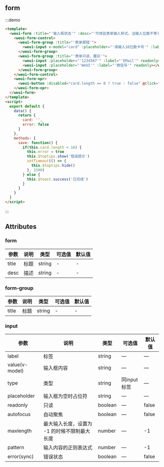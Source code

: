 ## form

:::demo

```html
<template>
  <weui-form :title="'输入框状态'" :desc="'可体验表单输入样式，当输入位数不等于16位的时候点击按钮可看到报错样式。'" >
    <weui-form-control>
      <weui-form-group :title="'表单报错'">
        <weui-input v-model="card" :placeholder="'请输入16位数卡号'" :label="'卡号'" :maxlength="16" autofocus :error.sync="error"></weui-input>
      </weui-form-group>
      <weui-form-group :title="'表单只读、置灰'">
        <weui-input :placeholder="'1234567'" :label="'EMail'" readonly></weui-input>
        <weui-input :placeholder="'WeUI'" :label="'微信号'" readonly></weui-input>
      </weui-form-group>
    </weui-form-control>
    <weui-form-opr>
      <weui-button :disabled="card.length == 0 ? true : false" @click="save()">确定</button>
    </weui-form-opr>
  </weui-form>
</template>
<script>
  export default {
    data() {
      return {
        card: '',
        error: false
      }
    },
    methods: {
      save: function() {
        if(this.card.length < 16) {
          this.error = true
          this.$toptips.show('错误提示')
          setTimeout(() => {
            this.$toptips.hide()
          }, 1500)
        } else {
          this.$toast.success('已完成')
        }
      }
    }
  }
</script>
```

:::

## Attributes

### form

| 参数  | 说明 | 类型   | 可选值 | 默认值 |
| ----- | ---- | ------ | ------ | ------ |
| title | 标题 | string | -      | -      |
| desc  | 描述 | string | -      | -      |

### form-group

| 参数  | 说明 | 类型   | 可选值 | 默认值 |
| ----- | ---- | ------ | ------ | ------ |
| title | 标题 | string | -      | -      |

### input

| 参数           | 说明                                         | 类型    | 可选值      | 默认值 |
| -------------- | -------------------------------------------- | ------- | ----------- | ------ |
| label          | 标签                                         | string  | —           | —      |
| value(v-model) | 输入框内容                                   | string  | —           | —      |
| type           | 类型                                         | string  | 同input标签 | —      |
| placeholder    | 输入框为空时占位符                           | string  | —           | —      |
| readonly       | 只读                                         | boolean | —           | false  |
| autofocus      | 自动聚焦                                     | boolean | —           | false  |
| maxlength      | 最大输入长度，设置为 -1 的时候不限制最大长度 | number  | —           | -1     |
| pattern        | 输入内容的正则表达式                         | number  | —           | -1     |
| error(sync)    | 错误状态                                     | boolean | —           | false  |
